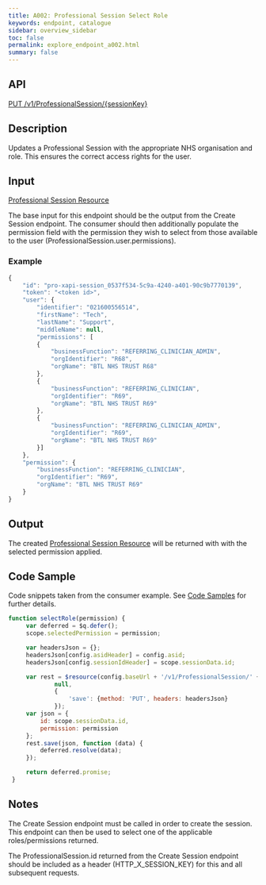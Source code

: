 ```yaml
---
title: A002: Professional Session Select Role
keywords: endpoint, catalogue
sidebar: overview_sidebar
toc: false
permalink: explore_endpoint_a002.html
summary: false
---
```


## API
[PUT /v1/ProfessionalSession/{sessionKey}](https://api.dev1.ers.ncrs.nhs.uk/ers-api/v1/ProfessionalSession/pro-xapi-session_94414701-70d0-4570-a674-f6f2125ab571)

## Description
Updates a Professional Session with the appropriate NHS organisation and role. This ensures the correct access rights for the user.

## Input
[Professional Session Resource](/explore_models.html)

The base input for this endpoint should be the output from the Create Session endpoint. The consumer should then additionally populate the permission field with the permission they wish to select from those available to the user (ProfessionalSession.user.permissions).

### Example
```javascript
{
    "id": "pro-xapi-session_0537f534-5c9a-4240-a401-90c9b7770139",
    "token": "<token id>",
    "user": {
        "identifier": "021600556514",
        "firstName": "Tech",
        "lastName": "Support",
        "middleName": null,
        "permissions": [
        {
            "businessFunction": "REFERRING_CLINICIAN_ADMIN",
            "orgIdentifier": "R68",
            "orgName": "BTL NHS TRUST R68"
        },
        {
            "businessFunction": "REFERRING_CLINICIAN",
            "orgIdentifier": "R69",
            "orgName": "BTL NHS TRUST R69"
        },
        {
            "businessFunction": "REFERRING_CLINICIAN_ADMIN",
            "orgIdentifier": "R69",
            "orgName": "BTL NHS TRUST R69"
        }]
    },
    "permission": {
        "businessFunction": "REFERRING_CLINICIAN",
        "orgIdentifier": "R69",
        "orgName": "BTL NHS TRUST R69"
    }
}
```

## Output
The created [Professional Session Resource](https://developer.nhs.uk/library/systems/e-rs/ecosystem/explore/resources/professionalsession/) will be returned with with the selected permission applied.

## Code Sample
Code snippets taken from the consumer example. See [Code Samples](/develop_code_samples.html) for further details.

```javascript
function selectRole(permission) {
     var deferred = $q.defer();
     scope.selectedPermission = permission;

     var headersJson = {};
     headersJson[config.asidHeader] = config.asid;
     headersJson[config.sessionIdHeader] = scope.sessionData.id;

     var rest = $resource(config.baseUrl + '/v1/ProfessionalSession/' + scope.currentSessionId,
             null,
             {
                 'save': {method: 'PUT', headers: headersJson}
             });
     var json = {
         id: scope.sessionData.id,
         permission: permission
     };
     rest.save(json, function (data) {
         deferred.resolve(data);
     });

     return deferred.promise;
 }
```

## Notes
The Create Session endpoint must be called in order to create the session. This endpoint can then be used to select one of the applicable roles/permissions returned.

The ProfessionalSession.id returned from the Create Session endpoint should be included as a header (HTTP_X_SESSION_KEY) for this and all subsequent requests.
